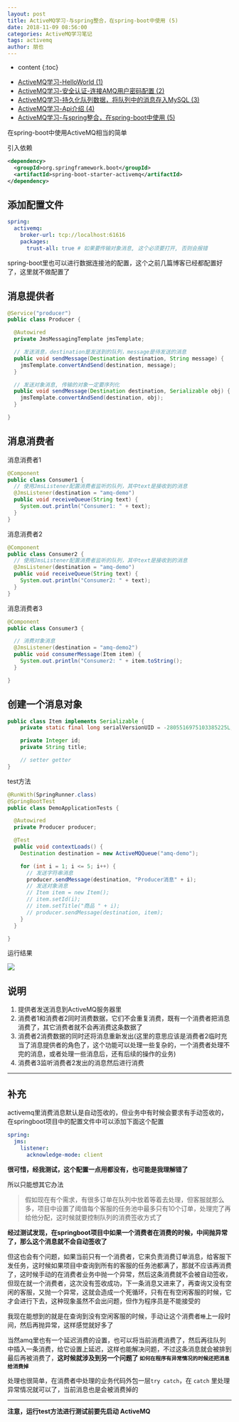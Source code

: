 ```yaml
---
layout: post
title: ActiveMQ学习-与spring整合，在spring-boot中使用 (5)
date: 2018-11-09 08:56:00
categories: ActiveMQ学习笔记
tags: activemq
author: 朋也
---
```


* content
{:toc}

- [ActiveMQ学习-HelloWorld (1)](https://atjiu.github.io/2018/11/05/activemq-helloworld/)
- [ActiveMQ学习-安全认证-连接AMQ用户密码配置 (2)](https://atjiu.github.io/2018/11/06/activemq-security/)
- [ActiveMQ学习-持久化队列数据，将队列中的消息存入MySQL (3)](https://atjiu.github.io/2018/11/06/activemq-persistence/)
- [ActiveMQ学习-Api介绍 (4)](https://atjiu.github.io/2018/11/08/activemq-api/)
- [ActiveMQ学习-与spring整合，在spring-boot中使用 (5)](https://atjiu.github.io/2018/11/09/activemq-spring-boot/)

在spring-boot中使用ActiveMQ相当的简单

引入依赖

```xml
<dependency>
  <groupId>org.springframework.boot</groupId>
  <artifactId>spring-boot-starter-activemq</artifactId>
</dependency>
```





## 添加配置文件

```yml
spring:
  activemq:
    broker-url: tcp://localhost:61616
    packages:
      trust-all: true # 如果要传输对象消息, 这个必须要打开, 否则会报错
```

spring-boot里也可以进行数据连接池的配置，这个之前几篇博客已经都配置好了，这里就不做配置了

## 消息提供者

```java
@Service("producer")
public class Producer {

  @Autowired
  private JmsMessagingTemplate jmsTemplate;

  // 发送消息，destination是发送到的队列，message是待发送的消息
  public void sendMessage(Destination destination, String message) {
    jmsTemplate.convertAndSend(destination, message);
  }

  // 发送对象消息, 传输的对象一定要序列化
  public void sendMessage(Destination destination, Serializable obj) {
    jmsTemplate.convertAndSend(destination, obj);
  }

}
```

## 消息消费者

消息消费者1
```java
@Component
public class Consumer1 {
  // 使用JmsListener配置消费者监听的队列，其中text是接收到的消息
  @JmsListener(destination = "amq-demo")
  public void receiveQueue(String text) {
    System.out.println("Consumer1: " + text);
  }
}
```

消息消费者2
```java
@Component
public class Consumer2 {
  // 使用JmsListener配置消费者监听的队列，其中text是接收到的消息
  @JmsListener(destination = "amq-demo")
  public void receiveQueue(String text) {
    System.out.println("Consumer2: " + text);
  }
}
```

消息消费者3
```java
@Component
public class Consumer3 {

  // 消费对象消息
  @JmsListener(destination = "amq-demo2")
  public void consumerMessage(Item item) {
    System.out.println("Consumer2: " + item.toString();
  }

}
```

## 创建一个消息对象

```java
public class Item implements Serializable {
    private static final long serialVersionUID = -2805516975103385225L;

    private Integer id;
    private String title;

    // setter getter
}
```

test方法
```java
@RunWith(SpringRunner.class)
@SpringBootTest
public class DemoApplicationTests {

  @Autowired
  private Producer producer;

  @Test
  public void contextLoads() {
    Destination destination = new ActiveMQQueue("amq-demo");

    for (int i = 1; i <= 5; i++) {
      // 发送字符串消息
      producer.sendMessage(destination, "Producer消息" + i);
      // 发送对象消息
      // Item item = new Item();
      // item.setId(i);
      // item.setTitle("商品 " + i);
      // producer.sendMessage(destination, item);
    }
  }

}
```

运行结果

![](/assets/QQ20181109-092723@2x.png)

## 说明

1. 提供者发送消息到ActiveMQ服务器里
2. 消费者1和消费者2同时消费数据，它们不会重复消费，既有一个消费者把消息消费了，其它消费者就不会再消费这条数据了
3. 消费者2消费数据的同时还将消息重新发出(这里的意思应该是消费者2临时充当了消息提供者的角色了，这个功能可以处理一些复杂的，一个消费者处理不完的消息，或者处理一些消息后，还有后续的操作的业务)
4. 消费者3监听消费者2发出的消息然后进行消费

---

## 补充

activemq里消费消息默认是自动签收的，但业务中有时候会要求有手动签收的，在springboot项目中的配置文件中可以添加下面这个配置

```yml
spring:
  jms:
    listener:
      acknowledge-mode: client
```

**很可惜，经我测试，这个配置一点用都没有，也可能是我理解错了**

所以只能想其它办法

> 假如现在有个需求，有很多订单在队列中放着等着去处理，但客服就那么多，项目中设置了阈值每个客服的任务池中最多只有10个订单，处理完了再给他分配，这时候就要控制队列的消费签收方式了

**经过测试发现，在springboot项目中如果一个消费者在消费的时候，中间抛异常了，那么这个消息就不会自动签收了**

但这也会有个问题，如果当前只有一个消费者，它来负责消费订单消息，给客服下发任务，这时候如果项目中查询到所有的客服的任务池都满了，那就不应该再消费了，这时候手动的在消费者业务中抛一个异常，然后这条消费就不会被自动签收，但现在就一个消费者，这次没有签收成功，下一条消息又进来了，再查询又没有空闲的客服，又抛一个异常，这就会造成一个死循环，只有在有空闲客服的时候，它才会进行下去，这种现象虽然不会出问题，但作为程序员是不能接受的

我现在能想到的就是在查询到没有空闲客服的时候，手动让这个消费者`睡`上一段时间，然后再抛异常，这样感觉就好多了

当然amq里也有一个延迟消费的设置，也可以将当前消费消费了，然后再往队列中插入一条消费，给它设置上延迟，这样也能解决问题，不过这条消息就会被排到最后再被消费了，**这时候就涉及到另一个问题了 `如何在程序有异常情况的时候还把消息给消费掉`**

处理也很简单，在消费者中处理的业务代码外包一层`try catch`，在 `catch` 里处理异常情况就可以了，当前消息也是会被消费掉的

---

**注意，运行test方法进行测试前要先启动 ActiveMQ**
